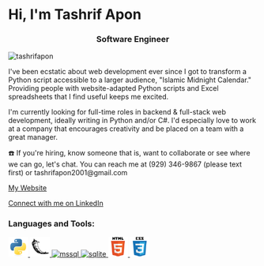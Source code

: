 # Hi, I'm Tashrif Apon
<h3 align="center">Software Engineer</h3>
<p align="left"> <img src="https://komarev.com/ghpvc/?username=tashrifapon&label=Profile%20views&color=0e75b6&style=flat" alt="tashrifapon" /> </p>

<p> I've been ecstatic about web development ever since I got to transform a Python script accessible to a larger audience, "Islamic Midnight Calendar." Providing people with website-adapted Python scripts and Excel spreadsheets that I find useful keeps me excited.</p>
<p> I'm currently looking for full-time roles in backend & full-stack web development, ideally writing in Python and/or C#. I'd especially love to work at a company that encourages creativity and be placed on a team with a great manager.</p>

<p> ☎️ If you're hiring, know someone that is, want to collaborate or see where we can go, let's chat. You can reach me at (929) 346-9867 (please text first) or tashrifapon2001@gmail.com</p>

<p><a href="https://tashrifapon.pythonanywhere.com">My Website</a></p>
<p></p><a href="https://www.linkedin.com/in/tashrifapon/">Connect with me on LinkedIn</a></p>

<h3 align="left">Languages and Tools:</h3>
<p align="left"><a href="https://www.python.org" target="_blank" rel="noreferrer"> <img src="https://raw.githubusercontent.com/devicons/devicon/master/icons/python/python-original.svg" alt="python" width="40" height="40"/> </a><a href="https://flask.palletsprojects.com/" target="_blank" rel="noreferrer"> <img src="https://raw.githubusercontent.com/devicons/devicon/master/icons/flask/flask-original.svg" alt="flask" width="40" height="40"/> </a><a href="https://learn.microsoft.com/en-us/sql/" target="_blank" rel="noreferrer"> <img src="https://www.svgrepo.com/show/303229/microsoft-sql-server-logo.svg" alt="mssql" width="40" height="40"/> </a><a href="https://sqlite.org/index.html" target="_blank" rel="noreferrer"> <img src="https://www.sqlite.org/images/sqlite370_banner.gif" alt="sqlite" width="40" height="40"/> </a><a href="https://www.w3.org/html/" target="_blank" rel="noreferrer"> <img src="https://raw.githubusercontent.com/devicons/devicon/master/icons/html5/html5-original-wordmark.svg" alt="html5" width="40" height="40"/> </a><a href="https://www.w3schools.com/css/" target="_blank" rel="noreferrer"> <img src="https://raw.githubusercontent.com/devicons/devicon/master/icons/css3/css3-original-wordmark.svg" alt="css3" width="40" height="40"/> </a>
<!-- <a href="https://git-scm.com/" target="_blank" rel="noreferrer"> <img src="https://www.vectorlogo.zone/logos/git-scm/git-scm-icon.svg" alt="git" width="40" height="40"/> </a> -->












